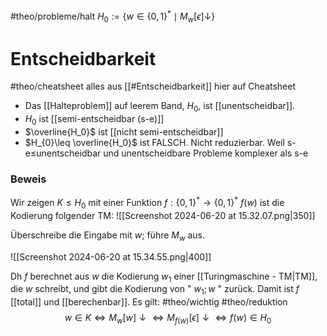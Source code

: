 #theo/probleme/halt 
$H_0:=\left\{w \in\{0,1\}^* \mid M_w[\epsilon] \downarrow\right\}$



# Entscheidbarkeit
#theo/cheatsheet alles aus [[#Entscheidbarkeit]] hier auf Cheatsheet
- Das [[Halteproblem]] auf leerem Band, $H_0$, ist [[unentscheidbar]].
- $H_0$ ist [[semi-entscheidbar (s-e)]]
- $\overline{H_0}$ ist [[nicht semi-entscheidbar]] 
- $H_{0}\leq \overline{H_0}$ ist FALSCH. Nicht reduzierbar. Weil s-e$\leq$unentscheidbar und unentscheidbare Probleme komplexer als s-e


### Beweis
Wir zeigen $K \leq H_0$ mit einer Funktion $f:\{0,1\}^* \rightarrow\{0,1\}^*$ $f(w)$ ist die Kodierung folgender TM:
![[Screenshot 2024-06-20 at 15.32.07.png|350]]

Überschreibe die Eingabe mit $w$; führe $M_w$ aus.

![[Screenshot 2024-06-20 at 15.34.55.png|400]]



Dh $f$ berechnet aus $w$ die Kodierung $w_1$ einer [[Turingmaschine - TM|TM]], die $w$ schreibt, und gibt die Kodierung von " $w_1 ; w$ " zurück.
Damit ist $f$ [[total]] und [[berechenbar]].
Es gilt:
#theo/wichtig #theo/reduktion 
$$\begin{equation*}
w \in K \Leftrightarrow M_w[w] \downarrow \Leftrightarrow M_{f(w)}[\epsilon] \downarrow \Leftrightarrow f(w) \in H_0
\end{equation*}$$



	